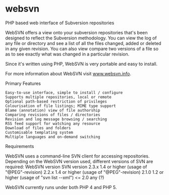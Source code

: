 # websvn
PHP based web interface of Subversion repositories

WebSVN offers a view onto your subversion repositories that's been designed to reflect the Subversion methodology. You can view the log of any file or directory and see a list of all the files changed, added or deleted in any given revision. You can also view compare two versions of a file so as to see exactly what was changed in a particular revision.

Since it's written using PHP, WebSVN is very portable and easy to install.

For more information about WebSVN visit www.websvn.info.

Primary Features

    Easy-to-use interface, simple to install / configure
    Supports multiple repositories, local or remote
    Optional path-based restriction of privileges
    Colourisation of file listings; MIME type support
    Blame (annotation) view of file authorship
    Comparing revisions of files / directories
    Revision and log message browsing / searching
    RSS feed support for watching any resource
    Download of files and folders
    Customisable templating system
    Multiple languages and on-demand switching

Requirements

WebSVN uses a command-line SVN client for accessing repositories. Depending on the WebSVN version used, different versions of SVN are required:
 WebSVN version 	SVN version 
 2.3.x	 			1.4 or higher (usage of "@PEG"-revision)
 2.2.x	 			1.4 or higher (usage of "@PEG"-revision)
 2.1.0	 			1.2 or higher (usage of "svn list --xml") 
 <= 2.0	 			any (?)

WebSVN currently runs under both PHP 4 and PHP 5.
